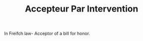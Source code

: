 ---
title: Accepteur Par Intervention
permalink: "/definitions/accepteur-par-intervention.html"
body: In Freifch law- Acceptor of a bill for honor.
published_at: '2018-07-07'
layout: post
---